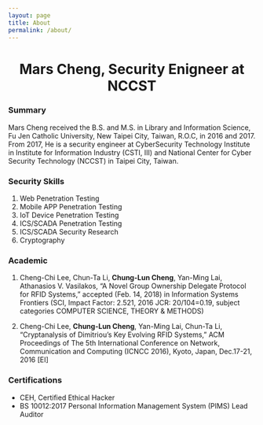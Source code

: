 ```yaml
---
layout: page
title: About
permalink: /about/
---
```


# **<center>Mars Cheng, Security Enigneer at NCCST</center>**


### **Summary**
Mars Cheng received the B.S. and M.S. in Library and Information Science, Fu Jen Catholic University, New Taipei City, Taiwan, R.O.C, in 2016 and 2017. From 2017, He is a security engineer at CyberSecurity Technology Institute in Institute for Information Industry (CSTI, III) and National Center for Cyber Security Technology (NCCST) in Taipei City, Taiwan. 

### **Security Skills**
1. Web Penetration Testing 
2. Mobile APP Penetration Testing
3. IoT Device Penetration Testing
4. ICS/SCADA Penetration Testing 
5. ICS/SCADA Security Research
6. Cryptography

### **Academic**
1. Cheng-Chi Lee, Chun-Ta Li, **Chung-Lun Cheng**, Yan-Ming Lai, Athanasios V. Vasilakos, “A Novel Group Ownership Delegate Protocol for RFID Systems,” accepted (Feb. 14, 2018) in Information Systems Frontiers (SCI, Impact Factor: 2.521, 2016 JCR: 20/104=0.19, subject categories COMPUTER SCIENCE, THEORY & METHODS)

1. Cheng-Chi Lee, **Chung-Lun Cheng**, Yan-Ming Lai, Chun-Ta Li, “Cryptanalysis of Dimitriou’s Key Evolving RFID Systems,” ACM Proceedings of The 5th International Conference on Network, Communication and Computing (ICNCC 2016), Kyoto, Japan, Dec.17-21, 2016 [EI]

### **Certifications**
* CEH, Certified Ethical Hacker
* BS 10012:2017 Personal Information Management System (PIMS) Lead Auditor


